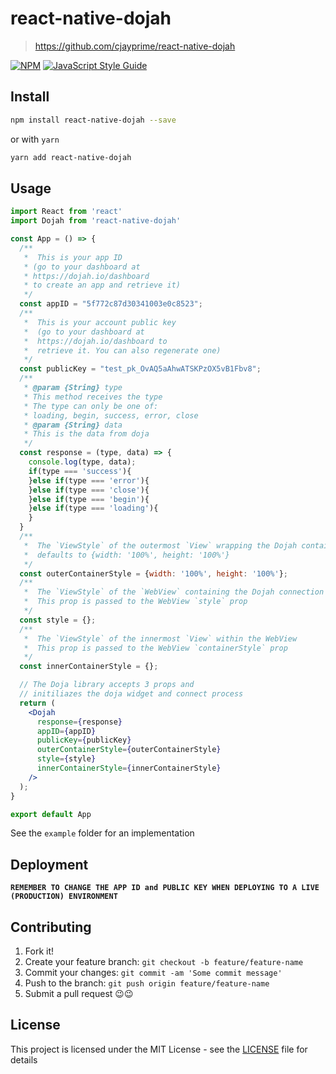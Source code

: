 # react-native-dojah

> https://github.com/cjayprime/react-native-dojah

[![NPM](https://img.shields.io/npm/v/react-native-dojah.svg)](https://www.npmjs.com/package/react-native-dojah) [![JavaScript Style Guide](https://img.shields.io/badge/code_style-standard-brightgreen.svg)](https://standardjs.com)


## Install

```sh
npm install react-native-dojah --save
```

or with `yarn`

```sh
yarn add react-native-dojah
```

## Usage

```jsx
import React from 'react'
import Dojah from 'react-native-dojah'

const App = () => {
  /**
   *  This is your app ID
   * (go to your dashboard at
   * https://dojah.io/dashboard
   * to create an app and retrieve it)
   */
  const appID = "5f772c87d30341003e0c8523";
  /**
   *  This is your account public key
   *  (go to your dashboard at
   *  https://dojah.io/dashboard to
   *  retrieve it. You can also regenerate one)
   */
  const publicKey = "test_pk_OvAQ5aAhwATSKPzOX5vB1Fbv8";
  /**
   * @param {String} type
   * This method receives the type
   * The type can only be one of:
   * loading, begin, success, error, close
   * @param {String} data
   * This is the data from doja
   */
  const response = (type, data) => {
    console.log(type, data);
    if(type === 'success'){
    }else if(type === 'error'){
    }else if(type === 'close'){
    }else if(type === 'begin'){
    }else if(type === 'loading'){
    }
  }
  /**
   *  The `ViewStyle` of the outermost `View` wrapping the Dojah container
   *  defaults to {width: '100%', height: '100%'}
   */
  const outerContainerStyle = {width: '100%', height: '100%'};
  /**
   *  The `ViewStyle` of the `WebView` containing the Dojah connection
   *  This prop is passed to the WebView `style` prop
   */
  const style = {};
  /**
   *  The `ViewStyle` of the innermost `View` within the WebView
   *  This prop is passed to the WebView `containerStyle` prop
   */
  const innerContainerStyle = {};

  // The Doja library accepts 3 props and
  // initiliazes the doja widget and connect process
  return (
    <Dojah
      response={response}
      appID={appID}
      publicKey={publicKey}
      outerContainerStyle={outerContainerStyle}
      style={style}
      innerContainerStyle={innerContainerStyle}
    />
  );
}

export default App

```

See the `example` folder for an implementation

## Deployment

**`REMEMBER TO CHANGE THE APP ID and PUBLIC KEY WHEN DEPLOYING TO A LIVE (PRODUCTION) ENVIRONMENT`**

## Contributing

1. Fork it!
2. Create your feature branch: `git checkout -b feature/feature-name`
3. Commit your changes: `git commit -am 'Some commit message'`
4. Push to the branch: `git push origin feature/feature-name`
5. Submit a pull request 😉😉

## License

This project is licensed under the MIT License - see the [LICENSE](LICENSE) file for details
